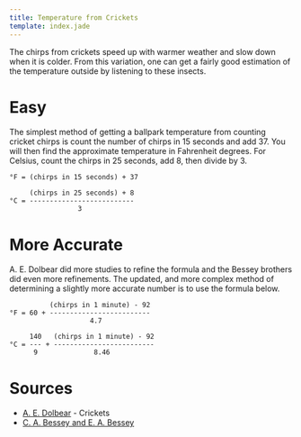 ```yaml
---
title: Temperature from Crickets
template: index.jade
---
```


The chirps from crickets speed up with warmer weather and slow down when it is colder.  From this variation, one can get a fairly good estimation of the temperature outside by listening to these insects.


Easy
====

The simplest method of getting a ballpark temperature from counting cricket chirps is count the number of chirps in 15 seconds and add 37.  You will then find the approximate temperature in Fahrenheit degrees.  For Celsius, count the chirps in 25 seconds, add 8, then divide by 3.

    °F = (chirps in 15 seconds) + 37

         (chirps in 25 seconds) + 8
    °C = --------------------------
                     3

More Accurate
=============

A. E. Dolbear did more studies to refine the formula and the Bessey brothers did even more refinements.  The updated, and more complex method of determining a slightly more accurate number is to use the formula below.

              (chirps in 1 minute) - 92
    °F = 60 + -------------------------
                        4.7

         140   (chirps in 1 minute) - 92
    °C = --- + -------------------------
          9              8.46

Sources
=======

* [A. E. Dolbear](../sources/dolbear-a-e.html) - Crickets
* [C. A. Bessey and E. A. Bessey](../sources/bessey-c-a-and-e-a.html)

